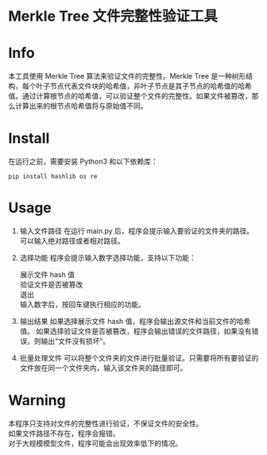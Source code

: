 # Merkle Tree 文件完整性验证工具
# Info
本工具使用 Merkle Tree 算法来验证文件的完整性。Merkle Tree 是一种树形结构，每个叶子节点代表文件块的哈希值，非叶子节点是其子节点的哈希值的哈希值。通过计算根节点的哈希值，可以验证整个文件的完整性。如果文件被篡改，那么计算出来的根节点哈希值将与原始值不同。

# Install
在运行之前，需要安装 Python3 和以下依赖库：


`pip install hashlib os re`


# Usage
1. 输入文件路径
在运行 main.py 后，程序会提示输入要验证的文件夹的路径。可以输入绝对路径或者相对路径。

2. 选择功能
程序会提示输入数字选择功能，支持以下功能：

    展示文件 hash 值</br>
    验证文件是否被篡改</br>
    退出</br>
输入数字后，按回车键执行相应的功能。

3. 输出结果
如果选择展示文件 hash 值，程序会输出源文件和当前文件的哈希值。
如果选择验证文件是否被篡改，程序会输出错误的文件路径，如果没有错误，则输出“文件没有损坏”。

4. 批量处理文件
可以将整个文件夹的文件进行批量验证。只需要将所有要验证的文件放在同一个文件夹内，输入该文件夹的路径即可。

# Warning
本程序只支持对文件的完整性进行验证，不保证文件的安全性。</br>
如果文件路径不存在，程序会报错。</br>
对于大规模模型文件，程序可能会出现效率低下的情况。</br>
